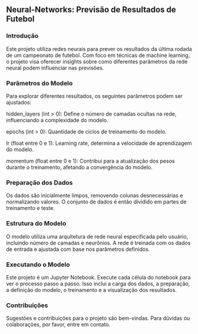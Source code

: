 ## Neural-Networks: Previsão de Resultados de Futebol

### Introdução

Este projeto utiliza redes neurais para prever os resultados da última rodada de um campeonato de futebol. Com foco em técnicas de machine learning, o projeto visa oferecer insights sobre como diferentes parâmetros da rede neural podem influenciar nas previsões.

### Parâmetros do Modelo

Para explorar diferentes resultados, os seguintes parâmetros podem ser ajustados:

hidden_layers (int > 0): Define o número de camadas ocultas na rede, influenciando a complexidade do modelo.

epochs (int > 0): Quantidade de ciclos de treinamento do modelo.

lr (float entre 0 e 1): Learning rate, determina a velocidade de aprendizagem do modelo.

momentum (float entre 0 e 1): Contribui para a atualização dos pesos durante o treinamento, afetando a convergência do modelo.

### Preparação dos Dados

Os dados são inicialmente limpos, removendo colunas desnecessárias e normalizando valores. O conjunto de dados é então dividido em partes de treinamento e teste.

### Estrutura do Modelo

O modelo utiliza uma arquitetura de rede neural especificada pelo usuário, incluindo número de camadas e neurônios. A rede é treinada com os dados de entrada e ajustada com base nos parâmetros definidos.

### Executando o Modelo

Este projeto é um Jupyter Notebook. Execute cada célula do notebook para ver o processo passo a passo. Isso inclui a carga dos dados, a preparação, a definição do modelo, o treinamento e a visualização dos resultados.

### Contribuições
Sugestões e contribuições para o projeto são bem-vindas. Para dúvidas ou colaborações, por favor, entre em contato.
